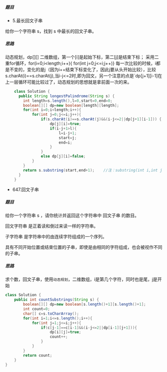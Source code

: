 ##### 题目

* 5.最长回文子串

给你一个字符串 s，找到 s 中最长的回文子串。

##### 思路

动态规划，dp[][] 二维数组，第一个[i]是起始下标，第二[j]是结束下标；
采用二重for循环，for(i=0;i<length;i++){
                    for(int j=0;j<=i;j++)} 
每一次比较的时候，i都是不变的，变化的是j（因为i++结束下标变化了，因此j要从头开始比较），比较s.charAt(i)==s.charAt(j),当i-j<=2时,即为回文，另一个注意的点是`dp[j+1][i-1]在上一层循环可能比较过了，动态规划的思想就是拿前面一次的来。
```java
    class Solution {
      public String longestPalindrome(String s) {
        int length=s.length(),l=0,start=0,end=0;
        boolean[][] dp=new boolean[length][length];
        for(int i=0;i<length;i++){
            for(int j=0;j<=i;j++){
                if(s.charAt(i)==s.charAt(j)&&(i-j<=2||dp[j+1][i-1])) {
                    dp[j][i]=true;
                    if(i-j+1>l){
                        l=i-j+1;
                        start=j;
                        end=i;
                    }
                }
                else dp[j][i]=false;
            }
        }
        return s.substring(start,end+1);    //注：substring(int i,int j) 中的i和j分别是起始点的下标和终点的下标，其中终点的下标需要+1
      }
    }
```
* 647.回文子串
##### 题目

给你一个字符串 s ，请你统计并返回这个字符串中 回文子串 的数目。

回文字符串 是正着读和倒过来读一样的字符串。

子字符串 是字符串中的由连续字符组成的一个序列。

具有不同开始位置或结束位置的子串，即使是由相同的字符组成，也会被视作不同的子串。

##### 思路

求个数，回文子串，使用`动态规划`，二维数组，i是第几个字符，同时也是尾，j是开始

```java
class Solution {
    public int countSubstrings(String s) {
        boolean[][] dp=new boolean[s.length()+1][s.length()+1];
        int count=0;
        char[] c=s.toCharArray();
        for(int i=1;i<=s.length();i++){
            for(int j=1;j<=i;j++){
                if(c[j-1]==c[i-1]&&(i-j<=2||dp[i-1][j+1])){
                    dp[i][j]=true;
                    count++;
                }
            }
        }
        return count;
    }
}
```


